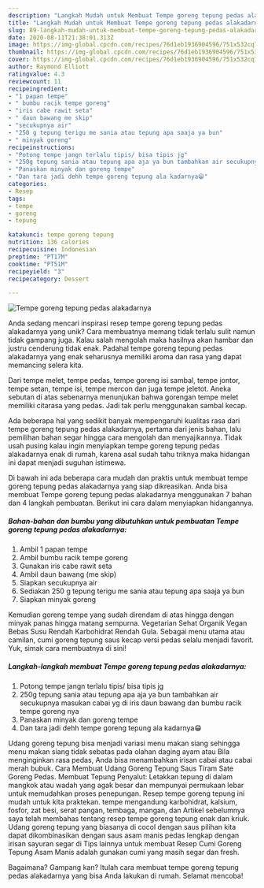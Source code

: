 ```yaml
---
description: "Langkah Mudah untuk Membuat Tempe goreng tepung pedas alakadarnya yang Sempurna"
title: "Langkah Mudah untuk Membuat Tempe goreng tepung pedas alakadarnya yang Sempurna"
slug: 89-langkah-mudah-untuk-membuat-tempe-goreng-tepung-pedas-alakadarnya-yang-sempurna
date: 2020-08-11T21:38:01.313Z
image: https://img-global.cpcdn.com/recipes/76d1eb1936904596/751x532cq70/tempe-goreng-tepung-pedas-alakadarnya-foto-resep-utama.jpg
thumbnail: https://img-global.cpcdn.com/recipes/76d1eb1936904596/751x532cq70/tempe-goreng-tepung-pedas-alakadarnya-foto-resep-utama.jpg
cover: https://img-global.cpcdn.com/recipes/76d1eb1936904596/751x532cq70/tempe-goreng-tepung-pedas-alakadarnya-foto-resep-utama.jpg
author: Raymond Elliott
ratingvalue: 4.3
reviewcount: 11
recipeingredient:
- "1 papan tempe"
- " bumbu racik tempe goreng"
- "iris cabe rawit seta"
- " daun bawang me skip"
- "secukupnya air"
- "250 g tepung terigu me sania atau tepung apa saaja ya bun"
- " minyak goreng"
recipeinstructions:
- "Potong tempe jangn terlalu tipis/ bisa tipis jg"
- "250g tepung sania atau tepung apa aja ya bun tambahkan air secukupnya masukan cabai yg di iris daun bawang dan bumbu racik tempe goreng nya"
- "Panaskan minyak dan goreng tempe"
- "Dan tara jadi dehh tempe goreng tepung ala kadarnya😁"
categories:
- Resep
tags:
- tempe
- goreng
- tepung

katakunci: tempe goreng tepung 
nutrition: 136 calories
recipecuisine: Indonesian
preptime: "PT17M"
cooktime: "PT51M"
recipeyield: "3"
recipecategory: Dessert

---
```



![Tempe goreng tepung pedas alakadarnya](https://img-global.cpcdn.com/recipes/76d1eb1936904596/751x532cq70/tempe-goreng-tepung-pedas-alakadarnya-foto-resep-utama.jpg)

Anda sedang mencari inspirasi resep tempe goreng tepung pedas alakadarnya yang unik? Cara membuatnya memang tidak terlalu sulit namun tidak gampang juga. Kalau salah mengolah maka hasilnya akan hambar dan justru cenderung tidak enak. Padahal tempe goreng tepung pedas alakadarnya yang enak seharusnya memiliki aroma dan rasa yang dapat memancing selera kita.

Dari tempe melet, tempe pedas, tempe goreng isi sambal, tempe jontor, tempe setan, tempe isi, tempe mercon dan juga tempe jeletot. Aneka sebutan di atas sebenarnya menunjukan bahwa gorengan tempe melet memiliki citarasa yang pedas. Jadi tak perlu menggunakan sambal kecap.

Ada beberapa hal yang sedikit banyak mempengaruhi kualitas rasa dari tempe goreng tepung pedas alakadarnya, pertama dari jenis bahan, lalu pemilihan bahan segar hingga cara mengolah dan menyajikannya. Tidak usah pusing kalau ingin menyiapkan tempe goreng tepung pedas alakadarnya enak di rumah, karena asal sudah tahu triknya maka hidangan ini dapat menjadi suguhan istimewa.


Di bawah ini ada beberapa cara mudah dan praktis untuk membuat tempe goreng tepung pedas alakadarnya yang siap dikreasikan. Anda bisa membuat Tempe goreng tepung pedas alakadarnya menggunakan 7 bahan dan 4 langkah pembuatan. Berikut ini cara dalam menyiapkan hidangannya.

<!--inarticleads1-->

##### Bahan-bahan dan bumbu yang dibutuhkan untuk pembuatan Tempe goreng tepung pedas alakadarnya:

1. Ambil 1 papan tempe
1. Ambil  bumbu racik tempe goreng
1. Gunakan iris cabe rawit seta
1. Ambil  daun bawang (me skip)
1. Siapkan secukupnya air
1. Sediakan 250 g tepung terigu me sania atau tepung apa saaja ya bun
1. Siapkan  minyak goreng


Kemudian goreng tempe yang sudah direndam di atas hingga dengan minyak panas hingga matang sempurna. Vegetarian Sehat Organik Vegan Bebas Susu Rendah Karbohidrat Rendah Gula. Sebagai menu utama atau camilan, cumi goreng tepung saus kecap versi pedas selalu menjadi favorit. Yuk, simak cara membuatnya di sini! 

<!--inarticleads2-->

##### Langkah-langkah membuat Tempe goreng tepung pedas alakadarnya:

1. Potong tempe jangn terlalu tipis/ bisa tipis jg
1. 250g tepung sania atau tepung apa aja ya bun tambahkan air secukupnya masukan cabai yg di iris daun bawang dan bumbu racik tempe goreng nya
1. Panaskan minyak dan goreng tempe
1. Dan tara jadi dehh tempe goreng tepung ala kadarnya😁


Udang goreng tepung bisa menjadi variasi menu makan siang sehingga menu makan siang tidak sebatas pada olahan daging ayam atau Bila menginginkan rasa pedas, Anda bisa menambahkan irisan cabai atau cabai merah bubuk. Cara Membuat Udang Goreng Tepung Saus Tiram Sate Goreng Pedas. Membuat Tepung Penyalut: Letakkan tepung di dalam mangkok atau wadah yang agak besar dan mempunyai permukaan lebar untuk memudahkan proses penepungan. Resep tempe goreng tepung ini mudah untuk kita praktekan. tempe mengandung karbohidrat, kalsium, fosfor, zat besi, serat pangan, tembaga, mangan, dan Artikel sebelumnya saya telah membahas tentang resep tempe goreng tepung enak dan kriuk. Udang goreng tepung yang biasanya di cocol dengan saus pilihan kita dapat dikombinasikan dengan saus asam manis pedas lengkap dengan irisan sayuran segar di Tips lainnya untuk membuat Resep Cumi Goreng Tepung Asam Manis adalah gunakan cumi yang masih segar dan fresh. 

Bagaimana? Gampang kan? Itulah cara membuat tempe goreng tepung pedas alakadarnya yang bisa Anda lakukan di rumah. Selamat mencoba!
